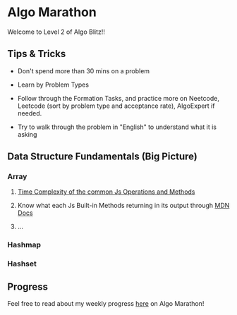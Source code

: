 # Algo Marathon

Welcome to Level 2 of Algo Blitz!!

## Tips & Tricks

- Don't spend more than 30 mins on a problem

- Learn by Problem Types

- Follow through the Formation Tasks, and practice more on Neetcode, Leetcode (sort by problem type and acceptance rate), AlgoExpert if needed.

- Try to walk through the problem in "English" to understand what it is asking

## Data Structure Fundamentals (Big Picture)

### Array 

1. [Time Complexity of the common Js Operations and Methods](https://medium.com/@ashfaqueahsan61/time-complexities-of-common-array-operations-in-javascript-c11a6a65a168)

2. Know what each Js Built-in Methods returning in its output through [MDN Docs](https://developer.mozilla.org/en-US/docs/Web/JavaScript/Reference/Global_Objects/Array)

3. ...

### Hashmap 


### Hashset 



## Progress 

Feel free to read about my weekly progress [here](https://github.com/ngl4/formation_journey/tree/main/AlgoMarathon/Progress) on Algo Marathon!
